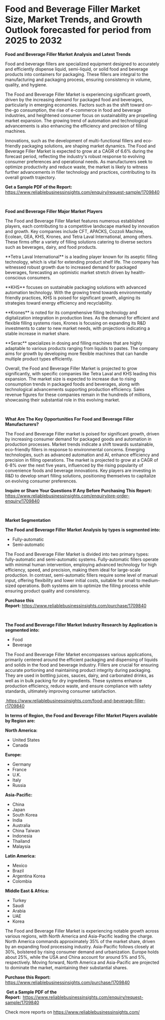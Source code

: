 <p><h1>Food and Beverage Filler Market Size, Market Trends, and Growth Outlook forecasted for period from 2025 to 2032</h1></p><p><strong>Food and Beverage Filler Market Analysis and Latest Trends</strong></p>
<p><p>Food and beverage fillers are specialized equipment designed to accurately and efficiently dispense liquid, semi-liquid, or solid food and beverage products into containers for packaging. These fillers are integral to the manufacturing and packaging process, ensuring consistency in volume, quality, and hygiene.</p><p>The Food and Beverage Filler Market is experiencing significant growth, driven by the increasing demand for packaged food and beverages, particularly in emerging economies. Factors such as the shift toward on-the-go consumption, the rise of e-commerce in food and beverage industries, and heightened consumer focus on sustainability are propelling market expansion. The growing trend of automation and technological advancements is also enhancing the efficiency and precision of filling machines.</p><p>Innovations, such as the development of multi-functional fillers and eco-friendly packaging solutions, are shaping market dynamics. The Food and Beverage Filler Market is expected to grow at a CAGR of 6.6% during the forecast period, reflecting the industry's robust response to evolving consumer preferences and operational needs. As manufacturers seek to optimize productivity and reduce waste, the market is likely to witness further advancements in filler technology and practices, contributing to its overall growth trajectory.</p></p>
<p><strong>Get a Sample PDF of the Report:&nbsp;</strong> <a href="https://www.reliablebusinessinsights.com/enquiry/request-sample/1709840?utm_campaign=2239&utm_medium=2&utm_source=Github&utm_content=ia&utm_term=28022025&utm_id=food-and-beverage-filler">https://www.reliablebusinessinsights.com/enquiry/request-sample/1709840</a></p>
<p>&nbsp;</p>
<p><strong>Food and Beverage Filler Major Market Players</strong></p>
<p><p>The Food and Beverage Filler Market features numerous established players, each contributing to a competitive landscape marked by innovation and growth. Key companies include CFT, APACKS, Cozzoli Machine, Ecolean, GEA, KHS, Krones, and Tetra Laval International, among others. These firms offer a variety of filling solutions catering to diverse sectors such as beverages, dairy, and food products.</p><p>**Tetra Laval International** is a leading player known for its aseptic filling technology, which is vital for extending product shelf life. The company has witnessed robust growth due to increased demand for packaged beverages, forecasting an optimistic market stretch driven by health-conscious consumers.</p><p>**KHS** focuses on sustainable packaging solutions with advanced automation technology. With the growing trend towards environmentally friendly practices, KHS is poised for significant growth, aligning its strategies toward energy efficiency and recyclability.</p><p>**Krones** is noted for its comprehensive filling technology and digitalization integration in production lines. As the demand for efficient and flexible filling systems rises, Krones is focusing on expanding its R&D investments to cater to new market needs, with projections indicating a stable increase in market share.</p><p>**Serac** specializes in dosing and filling machines that are highly adaptable to various products ranging from liquids to pastes. The company aims for growth by developing more flexible machines that can handle multiple product types efficiently.</p><p>Overall, the Food and Beverage Filler Market is projected to grow significantly, with specific companies like Tetra Laval and KHS leading this expansion. The market size is expected to increase due to rising consumption trends in packaged foods and beverages, along with technological advancements supporting production efficiency. Sales revenue figures for these companies remain in the hundreds of millions, showcasing their substantial role in this evolving market.</p></p>
<p>&nbsp;</p>
<p><strong>What Are The Key Opportunities For Food and Beverage Filler Manufacturers?</strong></p>
<p><p>The Food and Beverage Filler market is poised for significant growth, driven by increasing consumer demand for packaged goods and automation in production processes. Market trends indicate a shift towards sustainable, eco-friendly fillers in response to environmental concerns. Emerging technologies, such as advanced automation and AI, enhance efficiency and precision in filling operations. The market is projected to grow at a CAGR of 6-8% over the next five years, influenced by the rising popularity of convenience foods and beverage innovations. Key players are investing in R&D to develop smart filling solutions, positioning themselves to capitalize on evolving consumer preferences.</p></p>
<p><strong>Inquire or Share Your Questions If Any Before Purchasing This Report:</strong> <a href="https://www.reliablebusinessinsights.com/enquiry/pre-order-enquiry/1709840?utm_campaign=2239&utm_medium=2&utm_source=Github&utm_content=ia&utm_term=28022025&utm_id=food-and-beverage-filler">https://www.reliablebusinessinsights.com/enquiry/pre-order-enquiry/1709840</a></p>
<p>&nbsp;</p>
<p><strong>Market Segmentation</strong></p>
<p><strong>The Food and Beverage Filler Market Analysis by types is segmented into:</strong></p>
<p><ul><li>Fully-automatic</li><li>Semi-automatic</li></ul></p>
<p><p>The Food and Beverage Filler Market is divided into two primary types: fully-automatic and semi-automatic systems. Fully-automatic fillers operate with minimal human intervention, employing advanced technology for high efficiency, speed, and precision, making them ideal for large-scale production. In contrast, semi-automatic fillers require some level of manual input, offering flexibility and lower initial costs, suitable for small to medium-sized operations. Both systems aim to optimize the filling process while ensuring product quality and consistency.</p></p>
<p><strong>Purchase this Report:&nbsp;</strong><a href="https://www.reliablebusinessinsights.com/purchase/1709840?utm_campaign=2239&utm_medium=2&utm_source=Github&utm_content=ia&utm_term=28022025&utm_id=food-and-beverage-filler">https://www.reliablebusinessinsights.com/purchase/1709840</a></p>
<p>&nbsp;</p>
<p><strong>The Food and Beverage Filler Market Industry Research by Application is segmented into:</strong></p>
<p><ul><li>Food</li><li>Beverage</li></ul></p>
<p><p>The Food and Beverage Filler Market encompasses various applications, primarily centered around the efficient packaging and dispensing of liquids and solids in the food and beverage industry. Fillers are crucial for ensuring accurate portioning and maintaining product integrity during packaging. They are used in bottling juices, sauces, dairy, and carbonated drinks, as well as in bulk packing for dry ingredients. These systems enhance production efficiency, reduce waste, and ensure compliance with safety standards, ultimately improving consumer satisfaction.</p></p>
<p><a href="https://www.reliablebusinessinsights.com/food-and-beverage-filler-r1709840?utm_campaign=2239&utm_medium=2&utm_source=Github&utm_content=ia&utm_term=28022025&utm_id=food-and-beverage-filler">&nbsp;https://www.reliablebusinessinsights.com/food-and-beverage-filler-r1709840</a></p>
<p><strong>In terms of Region, the Food and Beverage Filler Market Players available by Region are:</strong></p>
<p>
    <p> <strong> North America: </strong>
        <ul>
            <li>United States</li>
            <li>Canada</li>
        </ul>
        </p> 
    <p> <strong> Europe: </strong>
        <ul>
            <li>Germany</li>
            <li>France</li>
            <li>U.K.</li>
            <li>Italy</li>
            <li>Russia</li>
        </ul>
        </p> 
    <p> <strong> Asia-Pacific: </strong>
        <ul>
            <li>China</li>
            <li>Japan</li>
            <li>South Korea</li>
            <li>India</li>
            <li>Australia</li>
            <li>China Taiwan</li>
            <li>Indonesia</li>
            <li>Thailand</li>
            <li>Malaysia</li>
        </ul>
        </p> 
    <p> <strong> Latin America: </strong>
        <ul>
            <li>Mexico</li>
            <li>Brazil</li>
            <li>Argentina Korea</li>
            <li>Colombia</li>
        </ul>
        </p> 
    <p> <strong> Middle East & Africa: </strong>
        <ul>
            <li>Turkey</li>
            <li>Saudi</li>
            <li>Arabia</li>
            <li>UAE</li>
            <li>Korea</li>
        </ul>
    </p>
    </p>
<p><p>The Food and Beverage Filler Market is experiencing notable growth across various regions, with North America and Asia-Pacific leading the charge. North America commands approximately 35% of the market share, driven by an expanding food processing industry. Asia-Pacific follows closely at 30%, bolstered by rising consumer demand and urbanization. Europe holds about 25%, while the USA and China account for around 5% and 5%, respectively. Moving forward, North America and Asia-Pacific are projected to dominate the market, maintaining their substantial shares.</p></p>
<p><strong>Purchase this Report: </strong><a href="https://www.reliablebusinessinsights.com/purchase/1709840?utm_campaign=2239&utm_medium=2&utm_source=Github&utm_content=ia&utm_term=28022025&utm_id=food-and-beverage-filler">https://www.reliablebusinessinsights.com/purchase/1709840</a></p>
<p>&nbsp;<strong>Get a Sample PDF of the Report:&nbsp;&nbsp;</strong><a href="https://www.reliablebusinessinsights.com/enquiry/request-sample/1709840?utm_campaign=2239&utm_medium=2&utm_source=Github&utm_content=ia&utm_term=28022025&utm_id=food-and-beverage-filler">https://www.reliablebusinessinsights.com/enquiry/request-sample/1709840</a></p>
<p><strong></strong></p>
<p>Check more reports on <a href="https://www.reliablebusinessinsights.com/?utm_campaign=2239&utm_medium=2&utm_source=Github&utm_content=ia&utm_term=28022025&utm_id=food-and-beverage-filler">https://www.reliablebusinessinsights.com/</a></p>